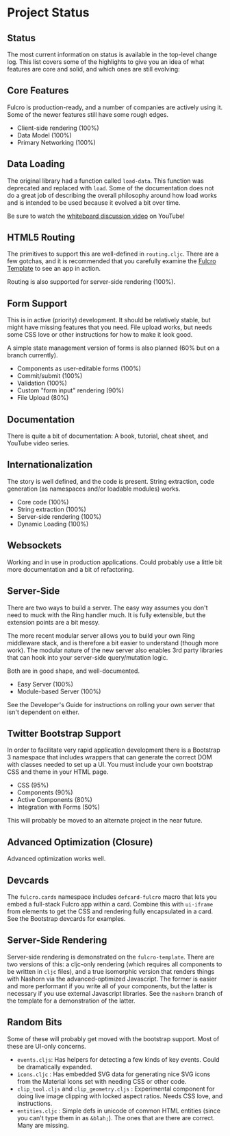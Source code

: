 # Project Status

## Status

The most current information on status is available in the top-level
change log. This list covers some of the highlights to give you an
idea of what features are core and solid, and which ones are still evolving:

## Core Features

Fulcro is production-ready, and a number of companies are actively using it. Some of
the newer features still have some rough edges.

- Client-side rendering (100%)
- Data Model (100%)
- Primary Networking (100%)

## Data Loading

The original library had a function called `load-data`. This function
was deprecated and replaced with `load`. Some of the documentation does
not do a great job of describing the overall philosophy around how
load works and is intended to be used because it evolved a bit over time.

Be sure to watch the [whiteboard discussion video](https://youtu.be/mT4jJHf929Q?list=PLVi9lDx-4C_T_gsmBQ_2gztvk6h_Usw6R) on YouTube!

## HTML5 Routing

The primitives to support this are well-defined in `routing.cljc`. There are a few gotchas, and
it is recommended that you carefully examine the [Fulcro Template](https://github.com/fulcrologic/fulcro-template)
to see an app in action.

Routing is also supported for server-side rendering (100%).

## Form Support

This is in active (priority) development. It should be relatively stable, but might
have missing features that you need. File upload works, but
needs some CSS love or other instructions for how to make it look good.

A simple state management version of forms is also planned (60% but on a branch currently).

- Components as user-editable forms (100%)
- Commit/submit (100%)
- Validation (100%)
- Custom "form input" rendering (90%)
- File Upload (80%)

## Documentation

There is quite a bit of documentation: A book, tutorial, cheat sheet, and
YouTube video series.

## Internationalization

The story is well defined, and the code is present. String extraction,
code generation (as namespaces and/or loadable modules) works.

- Core code (100%)
- String extraction (100%)
- Server-side rendering (100%)
- Dynamic Loading (100%)

## Websockets

Working and in use in production applications. Could probably use a
little bit more documentation and a bit of refactoring.

## Server-Side

There are two ways to build a server. The easy way assumes you don't need
to muck with the Ring handler much. It is fully extensible, but the
extension points are a bit messy.

The more recent modular server allows you to build your own Ring
middleware stack, and is therefore a bit easier to understand (though
more work). The modular nature of the new server also enables 3rd party
libraries that can hook into your server-side query/mutation logic.

Both are in good shape, and well-documented.

- Easy Server (100%)
- Module-based Server (100%)

See the Developer's Guide for instructions on rolling your own
server that isn't dependent on either.

## Twitter Bootstrap Support

In order to facilitate very rapid application development there is a
Bootstrap 3 namespace that includes wrappers that can generate the
correct DOM with classes needed to set up a UI. You must include your own
bootstrap CSS and theme in your HTML page.

- CSS (95%)
- Components (90%)
- Active Components (80%)
- Integration with Forms (50%)

This will probably be moved to an alternate project in the near future.

## Advanced Optimization (Closure)

Advanced optimization works well.

## Devcards

The `fulcro.cards` namespace includes `defcard-fulcro` macro that lets you
embed a full-stack Fulcro app within a card. 
Combine this with `ui-iframe` from elements to get the CSS and rendering fully encapsulated
in a card. See the Bootstrap devcards for examples.

## Server-Side Rendering

Server-side rendering is demonstrated on the `fulcro-template`. There are two versions
of this: a cljc-only rendering (which requires all components to be written in `cljc` files),
and a true isomorphic version that renders things with Nashorn via the 
advanced-optimized Javascript. The former is easier and more performant if
you write all of your components, but the latter is necessary if you
use external Javascript libraries. See the `nashorn` branch of the template
for a demonstration of the latter.

## Random Bits

Some of these will probably get moved with the bootstrap support. Most
of these are UI-only concerns.

- `events.cljs`: Has helpers for detecting a few kinds of key events. Could be dramatically expanded.
- `icons.cljc` : Has embedded SVG data for generating nice SVG icons from the Material Icons set with needing CSS or other code.
- `clip_tool.cljs` and `clip_geometry.cljs` : Experimental component for doing live image clipping with locked aspect ratios. Needs CSS love, and instructions.
- `entities.cljc` : Simple defs in unicode of common HTML entities (since you can't type them in as `&blah;`). The ones that are there are correct. Many are missing.

